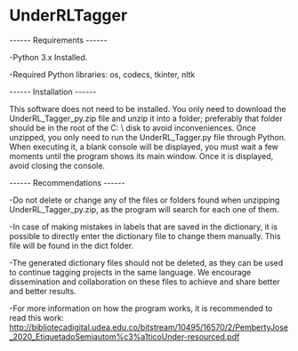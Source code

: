 # UnderRLTagger

------ Requirements ------

-Python 3.x Installed.

-Required Python libraries: os, codecs, tkinter, nltk

------ Installation ------

This software does not need to be installed. You only need to download the UnderRL_Tagger_py.zip file and unzip it into a folder; preferably that folder should be in the root of the C: \ disk to avoid inconveniences. Once unzipped, you only need to run the UnderRL_Tagger.py file through Python. When executing it, a blank console will be displayed, you must wait a few moments until the program shows its main window. Once it is displayed, avoid closing the console.

------ Recommendations ------

-Do not delete or change any of the files or folders found when unzipping UnderRL_Tagger_py.zip, as the program will search for each one of them.

-In case of making mistakes in labels that are saved in the dictionary, it is possible to directly enter the dictionary file to change them manually. This file will be found in the dict folder.

-The generated dictionary files should not be deleted, as they can be used to continue tagging projects in the same language. We encourage dissemination and collaboration on these files to achieve and share better and better results.

-For more information on how the program works, it is recommended to read this work: http://bibliotecadigital.udea.edu.co/bitstream/10495/16570/2/PembertyJose_2020_EtiquetadoSemiautom%c3%a1ticoUnder-resourced.pdf
